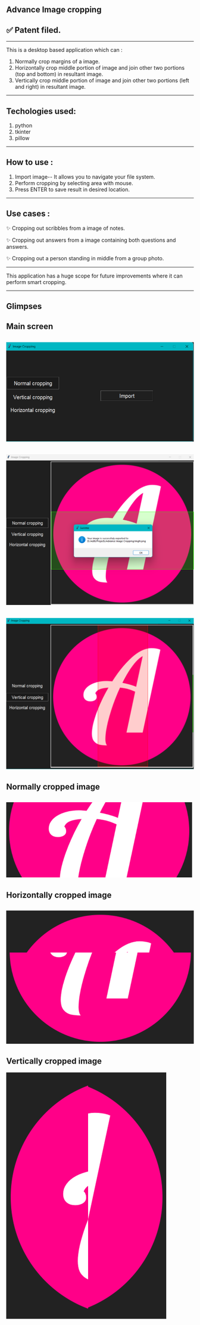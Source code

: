 Advance Image cropping
---

✅ Patent filed.
---
***
This is a desktop based application which can :
1) Normally crop margins of a image.
2) Horizontally crop middle portion of image and join other two portions (top and bottom) in resultant image.
3) Vertically crop middle portion of image and join other two portions (left and right) in resultant image.
***
Techologies used:
---
1) python
2) tkinter
3) pillow
***
How to use : 
---
1) Import image-- It allows you to navigate your file system.
2) Perform cropping by selecting area with mouse.
3) Press ENTER to save result in desired location.
***
Use cases : 
---
✨ Cropping out scribbles from a image of notes.

✨ Cropping out answers from a image containing both questions and answers.

✨ Cropping out a person standing in middle from a group photo.
***
This application has a huge scope for future improvements where it can perform smart cropping.
***
Glimpses
---
Main screen
---
![Main screen](img1.png)
---
![cropping screen](img2.png)
---
![cropping screen](img3.png)
---
Normally cropped image
---
![Normal cropped img](imgN.png)
---
Horizontally cropped image
---
![horizontal cropped img](imgH.png)
---
Vertically cropped image
---
![Vertical cropped img](imgV.png)



